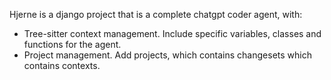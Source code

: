 Hjerne is a django project that is a complete chatgpt coder agent, with:

- Tree-sitter context management. Include specific variables, classes and functions for the agent.
- Project management. Add projects, which contains changesets which contains contexts.
